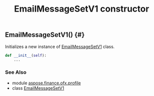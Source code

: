 ﻿---
title: EmailMessageSetV1 constructor
second_title: Aspose.Finance for Python via .NET API References
description: 
type: docs
weight: 10
url: /python-net/aspose.finance.ofx.profile/emailmessagesetv1/__init__/
is_root: false
---

## EmailMessageSetV1() {#}

Initializes a new instance of [EmailMessageSetV1](/finance/python-net/aspose.finance.ofx.profile/emailmessagesetv1) class.



```python
def __init__(self):
    ...
```





### See Also
* module [aspose.finance.ofx.profile](../../)
* class [EmailMessageSetV1](/finance/python-net/aspose.finance.ofx.profile/emailmessagesetv1)
